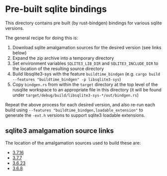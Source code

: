 Pre-built sqlite bindings
=========================

This directory contains pre built (by rust-bindgen) bindings for various sqlite versions.

The general recipe for doing this is:
  1. Download sqlite amalgamation sources for the desired version (see links below)
  2. Expand the zip archive into a temporary directory
  3. Set environment variables `SQLITE3_LIB_DIR` and `SQLITE3_INCLUDE_DIR` to the location of the resulting source directory
  4. Build libsqlite3-sys with the feature `buildtime_bindgen` (e.g. `cargo build --features "buildtime_bindgen" -p libsqlite3-sys`)
  5. Copy `bindgen.rs` from within the `target` directory at the top level of the rusqlite workspace to an appropriate file in this directory (it will be found under `target/debug/build/libsqlite3-sys-*/out/bindgen.rs`)

Repeat the above process for each desired version, and also re-run each build using `--features "buildtime_bindgen,loadable_extension"` to generate the `-ext.h` versions to support sqlite3 loadable extensions.

sqlite3 amalgamation source links
---------------------------------
The location of the amalgamation sources used to build these are:
  - [3.7.16](https://sqlite.org/2013/sqlite-amalgamation-3071600.zip)
  - [3.7.7](https://sqlite.org/sqlite-amalgamation-3070700.zip)
  - [3.6.23](https://sqlite.org/sqlite-amalgamation-3_6_23.zip)
  - [3.6.8](https://sqlite.org/sqlite-amalgamation-3_6_8.zip)


